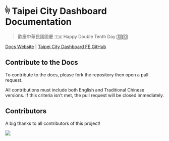 # <img src='src/assets/images/TUIC.svg' height='28'> Taipei City Dashboard Documentation

> 歡慶中華民國國慶 🇹🇼 Happy Double Tenth Day 🔟🔟

[Docs Website](https://tuic.gov.taipei/documentation) | [Taipei City Dashboard FE GitHub](https://github.com/tpe-doit/Taipei-City-Dashboard-FE)

## Contribute to the Docs

To contribute to the docs, please fork the repository then open a pull request.

All contributions must include both English and Traditional Chinese versions. If this criteria isn't met, the pull request will be closed immediately.

## Contributors

A big thanks to all contributors of this project!

<a href="https://github.com/tpe-doit/Taipei-City-Dashboard-Documentation/graphs/contributors">
  <img src="https://contrib.rocks/image?repo=tpe-doit/Taipei-City-Dashboard-Documentation" />
</a>
